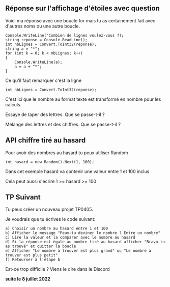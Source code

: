 ## Réponse sur l'affichage d'étoiles avec question

Voici ma réponse avec une boucle for mais tu as certainement fait avec d'autres noms ou une autre boucle.

```
Console.WriteLine("Combien de lignes voulez-vous ?);
string reponse = Console.ReadLine();
int nbLignes = Convert.ToInt32(reponse);
string a = "*";
for (int k = 0; k < nbLignes; k++)
{
    Console.WriteLine(a);
    a = a + "*";
}
```

Ce qu'il faut remarquer c'est la ligne

```
int nbLignes = Convert.ToInt32(reponse);
```

C'est ici que le nombre au format texte est transformé en nombre pour les calculs.

Essaye de taper des lettres. Que se passe-t-il ?

Mélange des lettres et des chiffres. Que se passe-t-il ?


## API chiffre tiré au hasard

Pour avoir des nombres au hasard tu peux utiliser Random

```
int hasard = new Random().Next(1, 100);
```

Dans cet exemple hasard va contenir une valeur entre 1 et 100 inclus.

Cela peut aussi s'écrire 1 >= hasard >= 100


## TP Suivant

Tu peux créer un nouveau projet TP0405.

Je voudrais que tu écrives le code suivant:
```
a) Choisir un nombre au hasard entre 1 et 100
b) Afficher le message "Peux-tu deviner le nombre ? Entre un nombre"
c) Lire la valeur et la comparer avec le nombre au hasard
d) Si la réponse est égale au nombre tiré au hasard afficher "Bravo tu as trouvé" et quitter la boucle
e) Afficher "Le nombre à trouver est plus grand" ou "Le nombre à trouver est plus petit"
f) Retourner à l'étape b
```

Est-ce trop difficile ? Viens le dire dans le Discord

**suite le 8 juillet 2022**
